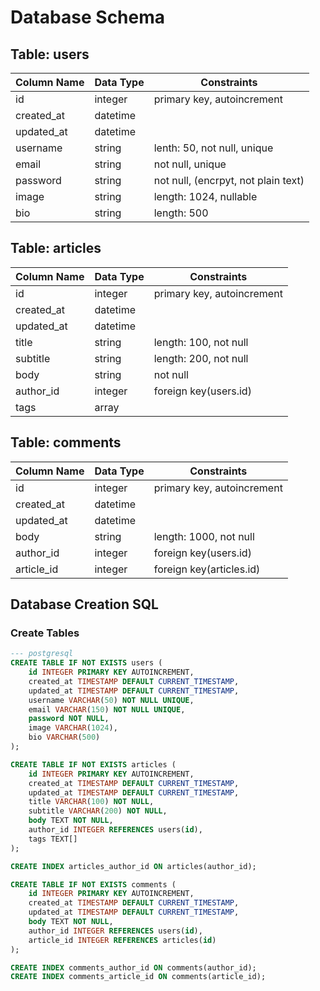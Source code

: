 # Database Schema 

## Table: users

| Column Name | Data Type | Constraints                         |
| ----------- | --------- | ----------------------------------- |
| id          | integer   | primary key, autoincrement          |
| created_at  | datetime  |                                     |
| updated_at  | datetime  |                                     |
| username    | string    | lenth: 50, not null, unique         |
| email       | string    | not null, unique                    |
| password    | string    | not null, (encrpyt, not plain text) |
| image       | string    | length: 1024, nullable              |
| bio         | string    | length: 500                         |


## Table: articles

| Column Name | Data Type     | Constraints                |
| ----------- | ------------- | -------------------------- |
| id          | integer       | primary key, autoincrement |
| created_at  | datetime      |                            |
| updated_at  | datetime      |                            |
| title       | string        | length: 100, not null      |
| subtitle    | string        | length: 200, not null      |
| body        | string        | not null                   |
| author_id   | integer       | foreign key(users.id)      |
| tags        | array<string> |                            |

## Table: comments

| Column Name | Data Type | Constraints                |
| ----------- | --------- | -------------------------- |
| id          | integer   | primary key, autoincrement |
| created_at  | datetime  |                            |
| updated_at  | datetime  |                            |
| body        | string    | length: 1000, not null     |
| author_id   | integer   | foreign key(users.id)      |
| article_id  | integer   | foreign key(articles.id)   |

## Database Creation SQL 

### Create Tables 

```sql
--- postgresql 
CREATE TABLE IF NOT EXISTS users (
    id INTEGER PRIMARY KEY AUTOINCREMENT,
    created_at TIMESTAMP DEFAULT CURRENT_TIMESTAMP,
    updated_at TIMESTAMP DEFAULT CURRENT_TIMESTAMP,
    username VARCHAR(50) NOT NULL UNIQUE,
    email VARCHAR(150) NOT NULL UNIQUE,
    password NOT NULL,
    image VARCHAR(1024),
    bio VARCHAR(500)
);

CREATE TABLE IF NOT EXISTS articles (
    id INTEGER PRIMARY KEY AUTOINCREMENT,
    created_at TIMESTAMP DEFAULT CURRENT_TIMESTAMP,
    updated_at TIMESTAMP DEFAULT CURRENT_TIMESTAMP,
    title VARCHAR(100) NOT NULL,
    subtitle VARCHAR(200) NOT NULL,
    body TEXT NOT NULL,
    author_id INTEGER REFERENCES users(id),
    tags TEXT[]
);

CREATE INDEX articles_author_id ON articles(author_id);

CREATE TABLE IF NOT EXISTS comments (
    id INTEGER PRIMARY KEY AUTOINCREMENT,
    created_at TIMESTAMP DEFAULT CURRENT_TIMESTAMP,
    updated_at TIMESTAMP DEFAULT CURRENT_TIMESTAMP,
    body TEXT NOT NULL,
    author_id INTEGER REFERENCES users(id),
    article_id INTEGER REFERENCES articles(id)
);

CREATE INDEX comments_author_id ON comments(author_id);
CREATE INDEX comments_article_id ON comments(article_id);
```
